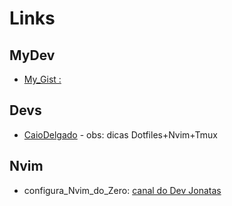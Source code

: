 # Links

## MyDev
- [My_Gist : ](https://gist.github.com/reizzao)

## Devs
- [CaioDelgado](https://linktr.ee/caiodelgadonew) - obs: dicas Dotfiles+Nvim+Tmux

## Nvim
- configura_Nvim_do_Zero: [canal do Dev Jonatas](https://www.youtube.com/watch?v=ll6UKVNxPXo&t=1254s)
